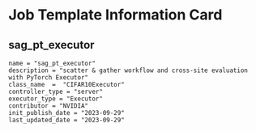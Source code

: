 # Job Template Information Card

## sag_pt_executor
    name = "sag_pt_executor"
    description = "scatter & gather workflow and cross-site evaluation with PyTorch Executor" 
    class_name  =  "CIFAR10Executor"
    controller_type = "server"
    executor_type = "Executor"
    contributor = "NVIDIA"
    init_publish_date = "2023-09-29"
    last_updated_date = "2023-09-29"
